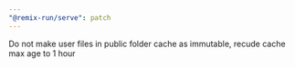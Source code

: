 ```yaml
---
"@remix-run/serve": patch
---
```


Do not make user files in public folder cache as immutable, recude cache max age to 1 hour
